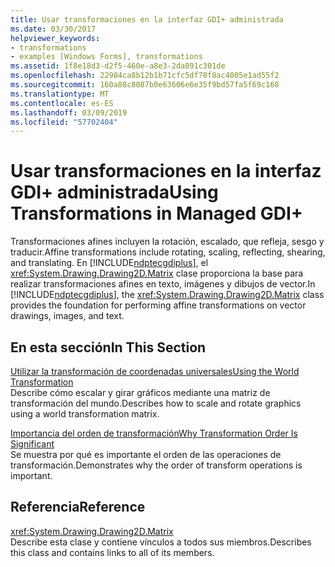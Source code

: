 ```yaml
---
title: Usar transformaciones en la interfaz GDI+ administrada
ms.date: 03/30/2017
helpviewer_keywords:
- transformations
- examples [Windows Forms], transformations
ms.assetid: 1f8e18d3-d2f5-460e-a8e3-2da891c301de
ms.openlocfilehash: 22984ca8b12b1b71cfc5df78f8ac4005e1ad55f2
ms.sourcegitcommit: 160a88c8087b0e63606e6e35f9bd57fa5f69c168
ms.translationtype: MT
ms.contentlocale: es-ES
ms.lasthandoff: 03/09/2019
ms.locfileid: "57702404"
---
```

# <a name="using-transformations-in-managed-gdi"></a><span data-ttu-id="2aaf1-102">Usar transformaciones en la interfaz GDI+ administrada</span><span class="sxs-lookup"><span data-stu-id="2aaf1-102">Using Transformations in Managed GDI+</span></span>
<span data-ttu-id="2aaf1-103">Transformaciones afines incluyen la rotación, escalado, que refleja, sesgo y traducir.</span><span class="sxs-lookup"><span data-stu-id="2aaf1-103">Affine transformations include rotating, scaling, reflecting, shearing, and translating.</span></span> <span data-ttu-id="2aaf1-104">En [!INCLUDE[ndptecgdiplus](../../../../includes/ndptecgdiplus-md.md)], el <xref:System.Drawing.Drawing2D.Matrix> clase proporciona la base para realizar transformaciones afines en texto, imágenes y dibujos de vector.</span><span class="sxs-lookup"><span data-stu-id="2aaf1-104">In [!INCLUDE[ndptecgdiplus](../../../../includes/ndptecgdiplus-md.md)], the <xref:System.Drawing.Drawing2D.Matrix> class provides the foundation for performing affine transformations on vector drawings, images, and text.</span></span>  
  
## <a name="in-this-section"></a><span data-ttu-id="2aaf1-105">En esta sección</span><span class="sxs-lookup"><span data-stu-id="2aaf1-105">In This Section</span></span>  
 [<span data-ttu-id="2aaf1-106">Utilizar la transformación de coordenadas universales</span><span class="sxs-lookup"><span data-stu-id="2aaf1-106">Using the World Transformation</span></span>](using-the-world-transformation.md)  
 <span data-ttu-id="2aaf1-107">Describe cómo escalar y girar gráficos mediante una matriz de transformación del mundo.</span><span class="sxs-lookup"><span data-stu-id="2aaf1-107">Describes how to scale and rotate graphics using a world transformation matrix.</span></span>  
  
 [<span data-ttu-id="2aaf1-108">Importancia del orden de transformación</span><span class="sxs-lookup"><span data-stu-id="2aaf1-108">Why Transformation Order Is Significant</span></span>](why-transformation-order-is-significant.md)  
 <span data-ttu-id="2aaf1-109">Se muestra por qué es importante el orden de las operaciones de transformación.</span><span class="sxs-lookup"><span data-stu-id="2aaf1-109">Demonstrates why the order of transform operations is important.</span></span>  
  
## <a name="reference"></a><span data-ttu-id="2aaf1-110">Referencia</span><span class="sxs-lookup"><span data-stu-id="2aaf1-110">Reference</span></span>  
 <xref:System.Drawing.Drawing2D.Matrix>  
 <span data-ttu-id="2aaf1-111">Describe esta clase y contiene vínculos a todos sus miembros.</span><span class="sxs-lookup"><span data-stu-id="2aaf1-111">Describes this class and contains links to all of its members.</span></span>
